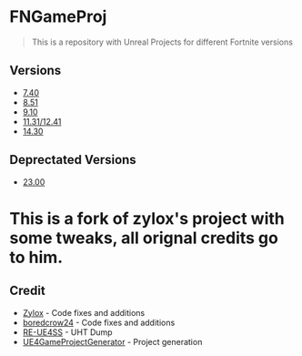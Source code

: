 # FNGameProj


> This is a repository with Unreal Projects for different Fortnite versions

## Versions


- [7.40](https://github.com/zyloxmods/FNGameProj/tree/7.40)
- [8.51](https://github.com/zyloxmods/FNGameProj/tree/8.51)
- [9.10](https://github.com/zyloxmods/FNGameProj/tree/9.10)
- [11.31/12.41](https://github.com/zyloxmods/FNGameProj/tree/9.10)
- [14.30](https://github.com/zyloxmods/FNGameProj/tree/14.30) 


## Deprectated Versions

- [23.00](https://github.com/zyloxmods/FNGameProj/tree/23.00)

# This is a fork of zylox's project with some tweaks, all orignal credits go to him.

## Credit

- [Zylox](https://twitter.com/zyloxmods) - Code fixes and additions
- [boredcrow24](https://twitter.com/boredcrow24) - Code fixes and additions
- [RE-UE4SS](https://github.com/UE4SS-RE/RE-UE4SS) - UHT Dump
- [UE4GameProjectGenerator](https://github.com/Buckminsterfullerene02/UE4GameProjectGenerator) - Project generation
